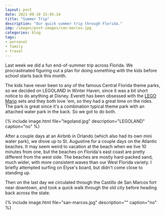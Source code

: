 ```yaml
---
layout: post
date: 2021-08-10 15:45:14
title: "Summer Trip"
description: "Our quick summer trip through Florida."
img: /images/post-images/san-marcos.jpg
categories: blog
tags:
- personal
- family
- travel
---
```


Last week we did a fun end-of-summer trip across Florida. We procrastinated figuring out a plan for doing something with the kids before school starts back this month.

The kids have never been to any of the famous Central Florida theme parks, so we decided on LEGOLAND in Winter Haven, since it was a bit short notice to do anything at Disney. Everett has been obsessed with the [LEGO Mario](https://www.lego.com/en-us/themes/super-mario "LEGO Mario") sets and they both love 'em, so they had a great time on the rides. The park is great since it's a combination typical theme park with an attached water park in the back. So we got to do both.

{% include image.html file="legoland.jpg" description="LEGOLAND" caption="no" %}

After a couple days at an Airbnb in Orlando (which also had its own mini water park), we drove up to St. Augustine for a couple days on the Atlantic beaches. It may seem weird to vacation at the beach when we live 10 minutes from one, but the beaches on Florida's east coast are pretty different from the west side. The beaches are mostly hard-packed sand, much wider, with more consistent waves than our West Florida variety. I briefly attempted surfing on Elyse's board, but didn't come close to standing up.

Then on the last day we circulated through the Castillo de San Marcos fort near downtown, and took a quick walk through the old city before heading back across the state.

{% include image.html file="san-marcos.jpg" description="" caption="no" %}

